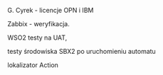   

  

  

  

G. Cyrek - licencje OPN i IBM

  

Zabbix - weryfikacja.

WSO2 testy na UAT,

testy środowiska SBX2 po uruchomieniu automatu

  

lokalizator Action